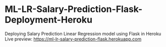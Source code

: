 # ML-LR-Salary-Prediction-Flask-Deployment-Heroku
Deploying Salary Prediction Linear Regression model using Flask in Heroku
Live preview: https://ml-lr-salary-prediction-flask.herokuapp.com
